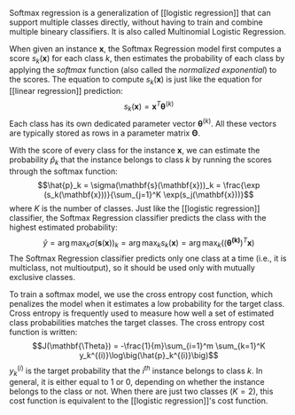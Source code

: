 Softmax regression is a generalization of [[logistic regression]] that can support multiple classes directly, without having to train and combine multiple bineary classifiers. It is also called Multinomial Logistic Regression.

When given an instance $\mathbf{x}$, the Softmax Regression model first computes a score $s_k(\mathbf{x})$ for each class $k$, then estimates the probability of each class by applying the *softmax* function (also called the *normalized exponential*) to the scores. The equation to compute $s_k(\mathbf{x})$ is just like the equation for [[linear regression]] prediction:
$$s_k(\mathbf{x}) = \mathbf{x}^T\mathbf{\theta}^{(k)}$$
Each class has its own dedicated parameter vector $\mathbf{\theta}^{(k)}$. All these vectors are typically stored as rows in a parameter matrix $\mathbf{\Theta}$.

With the score of every class for the instance $\mathbf{x}$, we can estimate the probability $\hat{p}_k$ that the instance belongs to class $k$ by running the scores through the softmax function:
$$\hat{p}_k = \sigma(\mathbf{s}(\mathbf{x}))_k = \frac{\exp (s_k(\mathbf{x}))}{\sum_{j=1}^K \exp(s_j(\mathbf{x}))}$$
where $K$ is the number of classes.
Just like the [[logistic regression]] classifier, the Softmax Regression classifier predicts the class with the highest estimated probability:
$$\hat{y} = \arg \max_k \sigma(\mathbf{s}(\mathbf{x}))_k = \arg \max_k s_k(\mathbf{x}) = \arg \max_k \Big( \Big( \mathbf{\theta^{(k)}} \Big)^T \mathbf{x}\Big)$$
The Softmax Regression classifier predicts only one class at a time (i.e., it is multiclass, not multioutput), so it should be used only with mutually exclusive classes.

To train a softmax model, we use the cross entropy cost function, which penalizes the model when it estimates a low probability for the target class. Cross entropy is frequently used to measure how well a set of estimated class probabilities matches the target classes. The cross entropy cost function is written:
$$J(\mathbf{\Theta}) = -\frac{1}{m}\sum_{i=1}^m \sum_{k=1}^K y_k^{(i)}\log\big(\hat{p}_k^{(i)}\big)$$
$y_k^{(i)}$ is the target probability that the $i^{th}$ instance belongs to class $k$. In general, it is either equal to 1 or 0, depending on whether the instance belongs to the class or not.
When there are just two classes ($K = 2$), this cost function is equivalent to the [[logistic regression]]'s cost function.
